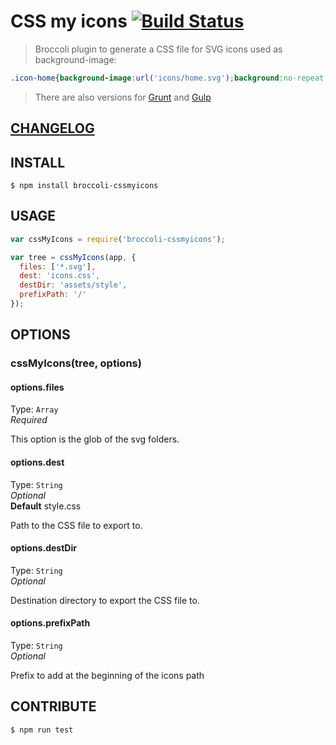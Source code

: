# CSS my icons  [![Build Status](https://travis-ci.org/raiseandfall/broccoli-cssmyicons.svg)](https://travis-ci.org/raiseandfall/broccoli-cssmyicons)

> Broccoli plugin to generate a CSS file for SVG icons used as background-image:

```css
.icon-home{background-image:url('icons/home.svg');background:no-repeat;}
```

> There are also versions for [Grunt](https://github.com/raiseandfall/grunt-cssmyicons) and [Gulp](https://github.com/raiseandfall/gulp-cssmyicons)


## [CHANGELOG](./CHANGELOG.md)

## INSTALL

```shell
$ npm install broccoli-cssmyicons
```

## USAGE
```javascript
var cssMyIcons = require('broccoli-cssmyicons');

var tree = cssMyIcons(app, {
  files: ['*.svg'],
  dest: 'icons.css',
  destDir: 'assets/style',
  prefixPath: '/'
});
```

## OPTIONS

### cssMyIcons(tree, options)

#### options.files
Type: `Array`  
_Required_

This option is the glob of the svg folders.

#### options.dest
Type: `String`  
_Optional_  
**Default** style.css

Path to the CSS file to export to.

#### options.destDir
Type: `String`  
_Optional_  

Destination directory to export the CSS file to.

#### options.prefixPath
Type: `String`  
_Optional_  

Prefix to add at the beginning of the icons path


## CONTRIBUTE
```shell
$ npm run test
```
